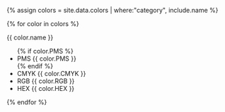 {% assign colors = site.data.colors | where:"category", include.name %}

{% for color in colors %}

<div class="card">
    <div class="card-header" style="background-color: #{{ color.HEX }};{% if color.text %}color:{{ color.text }}{% endif %}">
        {{ color.name }}
    </div>
    <ul class="list-group list-group-flush">
        {% if color.PMS %}
        <li class="list-group-item" style="background-color: #{{ color.HEX }};{% if color.text %}color:{{ color.text }}{% endif %}">PMS {{ color.PMS
            }}</li>
        {% endif %}
        <li class="list-group-item" style="background-color: #{{ color.HEX }};{% if color.text %}color:{{ color.text }}{% endif %}">CMYK
            {{ color.CMYK }}</li>
        <li class="list-group-item" style="background-color: #{{ color.HEX }};{% if color.text %}color:{{ color.text }}{% endif %}">RGB
            {{ color.RGB }}</li>
        <li class="list-group-item" style="background-color: #{{ color.HEX }};{% if color.text %}color:{{ color.text }}{% endif %}">HEX {{ color.HEX
            }}</li>
    </ul>
</div>
{% endfor %}
